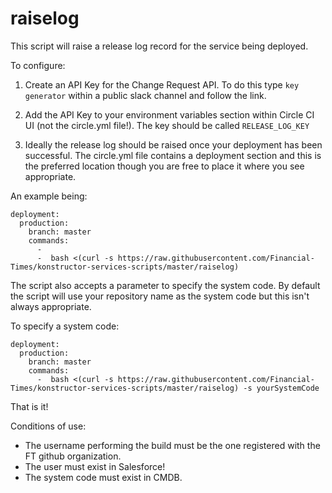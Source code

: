 # raiselog

This script will raise a release log record for the service being deployed.  

To configure:

1. Create an API Key for the Change Request API.  To do this type `key generator` within a public slack channel and follow the link.

2. Add the API Key to your environment variables section within Circle CI UI (not the circle.yml file!).  The key should be called `RELEASE_LOG_KEY`

3. Ideally the release log should be raised once your deployment has been successful.  The circle.yml file contains a deployment section and this is the preferred location though you are free to place it where you see appropriate. 

An example being:

    deployment:
      production:
        branch: master
        commands:
          - 
          -  bash <(curl -s https://raw.githubusercontent.com/Financial-Times/konstructor-services-scripts/master/raiselog) 	

The script also accepts a parameter to specify the system code.  By default the script will use your repository name as the system code but this isn't always appropriate.

To specify a system code:

    deployment:
      production:
        branch: master
        commands:
          -  bash <(curl -s https://raw.githubusercontent.com/Financial-Times/konstructor-services-scripts/master/raiselog) -s yourSystemCode

That is it!

Conditions of use:

- The username performing the build must be the one registered with the FT github organization.
- The user must exist in Salesforce!
- The system code must exist in CMDB.